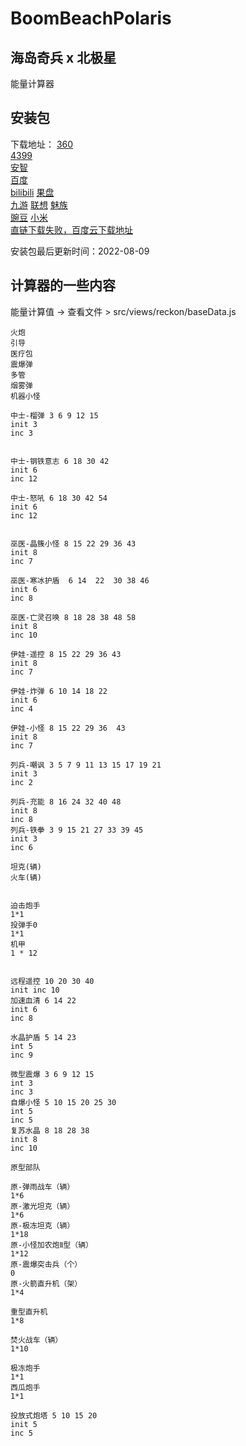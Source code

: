 # BoomBeachPolaris  
## 海岛奇兵 x 北极星
能量计算器 

## 安装包
下载地址：
[360](https://files.catbox.moe/oa625a.apk)  
[4399](https://files.catbox.moe/fn0y47.apk)  
[安智](https://files.catbox.moe/81jj9t.apk)  
[百度](https://files.catbox.moe/9h4v0l.apk)  
[bilibili](https://files.catbox.moe/veeehj.apk)
[果盘](https://files.catbox.moe/f1j93y.apk)  
[九游](https://files.catbox.moe/kg7hej.apk)
[联想](https://files.catbox.moe/exiix5.apk)
[魅族](https://files.catbox.moe/w4gusn.apk)  
[豌豆](https://files.catbox.moe/pexwn6.apk)
[小米](https://files.catbox.moe/nf7nhw.apk)  
[直链下载失败，百度云下载地址](https://pan.baidu.com/s/1Fp7oNXPWkY4XbtI8AelFQw?pwd=ikun)

安装包最后更新时间：2022-08-09

## 计算器的一些内容

能量计算值 -> 查看文件 >  src/views/reckon/baseData.js

```
火炮
引导
医疗包
震爆弹
多管
烟雾弹
机器小怪

中士-榴弹 3 6 9 12 15
init 3
inc 3


中士-钢铁意志 6 18 30 42
init 6
inc 12

中士-怒吼 6 18 30 42 54
init 6
inc 12


巫医-晶簇小怪 8 15 22 29 36 43
init 8
inc 7

巫医-寒冰护盾  6 14  22  30 38 46          
init 6
inc 8

巫医-亡灵召唤 8 18 28 38 48 58
init 8
inc 10

伊娃-遥控 8 15 22 29 36 43
init 8
inc 7

伊娃-炸弹 6 10 14 18 22
init 6
inc 4

伊娃-小怪 8 15 22 29 36  43
init 8
inc 7

列兵-嘲讽 3 5 7 9 11 13 15 17 19 21
init 3
inc 2

列兵-充能 8 16 24 32 40 48
init 8
inc 8
列兵-铁拳 3 9 15 21 27 33 39 45
init 3
inc 6

坦克(辆)
火车(辆)


迫击炮手
1*1
投弹手0
1*1
机甲
1 * 12


远程遥控 10 20 30 40
init inc 10
加速血清 6 14 22
init 6
inc 8

水晶护盾 5 14 23
int 5
inc 9

微型震爆 3 6 9 12 15
int 3
inc 3
自爆小怪 5 10 15 20 25 30
int 5
inc 5
复苏水晶 8 18 28 38
init 8
inc 10

原型部队

原-弹雨战车（辆）
1*6
原-激光坦克（辆）
1*6
原-极冻坦克（辆）
1*18
原-小怪加农炮Ⅱ型（辆）
1*12
原-震爆突击兵（个）
0
原-火箭直升机（架）
1*4

重型直升机
1*8

焚火战车（辆）
1*10

极冻炮手
1*1
西瓜炮手
1*1

投放式炮塔 5 10 15 20
init 5
inc 5

```



